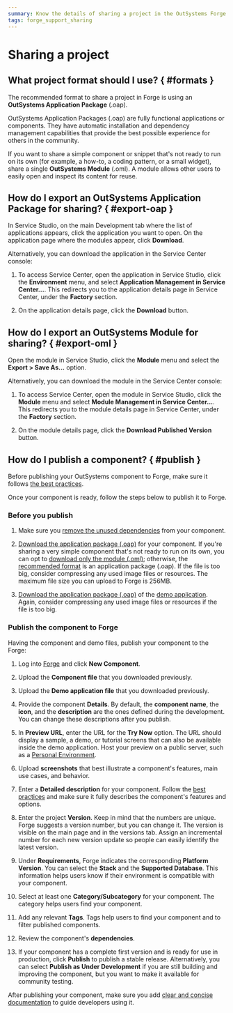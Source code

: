 ```yaml
---
summary: Know the details of sharing a project in the OutSystems Forge.
tags: forge_support_sharing
---
```


# Sharing a project

## What project format should I use? { #formats }

The recommended format to share a project in Forge is using an **OutSystems Application Package** (.oap).

OutSystems Application Packages (.oap) are fully functional applications or components. They have automatic installation and dependency management capabilities that provide the best possible experience for others in the community.

If you want to share a simple component or snippet that's not ready to run on its own (for example, a how-to, a coding pattern, or a small widget), share a single **OutSystems Module** (.oml). A module allows other users to easily open and inspect its content for reuse.

## How do I export an OutSystems Application Package for sharing? { #export-oap }

In Service Studio, on the main Development tab where the list of applications appears, click the application you want to open. On the application page where the modules appear, click **Download**.

Alternatively, you can download the application in the Service Center console:

1. To access Service Center, open the application in Service Studio, click the **Environment** menu, and select **Application Management in Service Center...**. This redirects you to the application details page in Service Center, under the **Factory** section.

2. On the application details page, click the **Download** button.

## How do I export an OutSystems Module for sharing? { #export-oml }

Open the module in Service Studio, click the **Module** menu and select the **Export > Save As...** option.

Alternatively, you can download the module in the Service Center console:

1. To access Service Center, open the module in Service Studio, click the **Module** menu and select **Module Management in Service Center...**. This redirects you to the module details page in Service Center, under the **Factory** section.

2. On the module details page, click the **Download Published Version** button.

## How do I publish a component? { #publish }

Before publishing your OutSystems component to Forge, make sure it follows [the best practices](https://success.outsystems.com/Documentation/Best_Practices/Development/Forge_components_best_practices).

Once your component is ready, follow the steps below to publish it to Forge.

### Before you publish

1. Make sure you [remove the unused dependencies](https://success.outsystems.com/Documentation/11/Getting_started/Service_Studio_Tips_and_Tricks#Make_sure_you_Remove_Unused_Dependencies) from your component.

1. [Download the application package (.oap)](#export-oap) for your component. If you're sharing a very simple component that's not ready to run on its own, you can opt to [download only the module (.oml)](#export-oml); otherwise, the [recommended format](#formats) is an application package (.oap). If the file is too big, consider compressing any used image files or resources. The maximum file size you can upload to Forge is 256MB.

1. [Download the application package (.oap)](#export-oap) of the [demo application](https://success.outsystems.com/Documentation/Best_Practices/Development/Forge_components_best_practices#demo). Again, consider compressing any used image files or resources if the file is too big.

### Publish the component to Forge

Having the component and demo files, publish your component to the Forge:

1. Log into [Forge](https://www.outsystems.com/forge/) and click **New Component**.

1. Upload the **Component file** that you downloaded previously.

1. Upload the **Demo application file** that you downloaded previously.

1. Provide the component **Details**. By default, the **component name**, the **icon**, and the **description** are the ones defined during the development. You can change these descriptions after you publish.

1. In **Preview URL**, enter the URL for the **Try Now** option. The URL should display a sample, a demo, or tutorial screens that can also be available inside the demo application. Host your preview on a public server, such as a [Personal Environment](../personal/whats-a-personal.md).

1. Upload **screenshots** that best illustrate a component's features, main use cases, and behavior.

1. Enter a **Detailed description** for your component. Follow the [best practices](https://success.outsystems.com/Documentation/Best_Practices/Development/Forge_components_best_practices#name-desc) and make sure it fully describes the component's features and options.

1. Enter the project **Version**. Keep in mind that the numbers are unique. Forge suggests a version number, but you can change it. The version is visible on the main page and in the versions tab. Assign an incremental number for each new version update so people can easily identify the latest version.

1. Under **Requirements**, Forge indicates the corresponding **Platform Version**. You can select the **Stack** and the **Supported Database**. This information helps users know if their environment is compatible with your component.

1. Select at least one **Category/Subcategory** for your component. The category helps users find your component.

1. Add any relevant **Tags**. Tags help users to find your component and to filter published components.

1. Review the component's **dependencies**.

1. If your component has a complete first version and is ready for use in production, click **Publish** to publish a stable release. Alternatively, you can select **Publish as Under Development** if you are still building and improving the component, but you want to make it available for community testing.

After publishing your component, make sure you add [clear and concise documentation](https://success.outsystems.com/Documentation/Best_Practices/Development/Forge_components_best_practices#docs) to guide developers using it.
